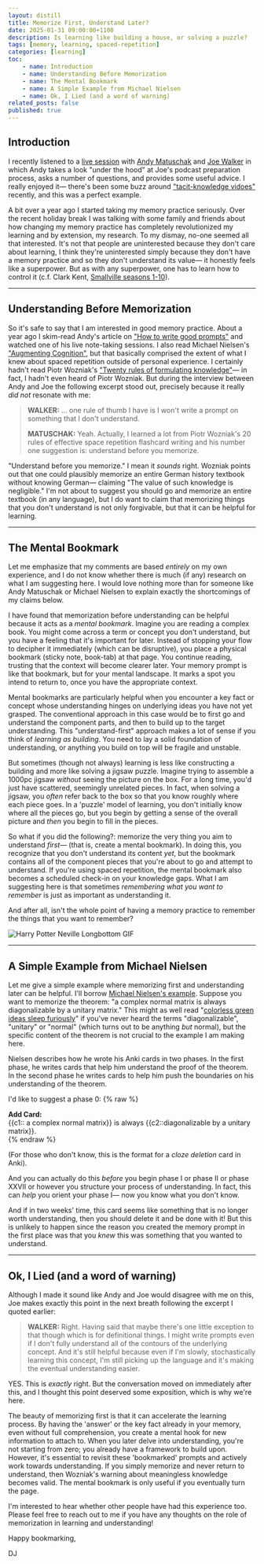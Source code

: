```yaml
---
layout: distill
title: Memorize First, Understand Later?
date: 2025-01-31 09:00:00+1100
description: Is learning like building a house, or solving a puzzle?
tags: [memory, learning, spaced-repetition]
categories: [learning]
toc:
    - name: Introduction
    - name: Understanding Before Memorization
    - name: The Mental Bookmark
    - name: A Simple Example from Michael Nielsen
    - name: Ok, I Lied (and a word of warning)
related_posts: false
published: true
---
```


## Introduction
I recently listened to a [live session](https://www.youtube.com/watch?v=QTI69kKeaC4&t=4520s) with [Andy Matuschak](https://andymatuschak.org/) and [Joe Walker](https://josephnoelwalker.com/) in which Andy takes a look "under the hood" at Joe's podcast preparation process, asks a number of questions, and provides some useful advice. I really enjoyed it— there's been some buzz around ["tacit-knowledge vidoes"](https://www.lesswrong.com/posts/SXJGSPeQWbACveJhs/the-best-tacit-knowledge-videos-on-every-subject) recently, and this was a perfect example. 

A bit over a year ago I started taking my memory practice seriously. Over the recent holiday break I was talking with some family and friends about how changing my memory practice has completely revolutionized my learning and by extension, my research. To my dismay, no-one seemed all that interested. It's not that people are uninterested because they don't care about learning, I think they're uninterested simply because they don't have a memory practice and so they don't understand its value— it honestly feels like a superpower. But as with any superpower, one has to learn how to control it (c.f. Clark Kent, [Smallville seasons 1-10](https://www.imdb.com/title/tt0279600/)).

---

## Understanding Before Memorization
So it's safe to say that I am interested in good memory practice. About a year ago I skim-read Andy's article on ["How to write good prompts"](https://andymatuschak.org/prompts/) and watched one of his live note-taking sessions. I also read Michael Nielsen's ["Augmenting Cognition"](https://augmentingcognition.com/ltm.html), but that basically comprised the extent of what I knew about spaced repetition outside of personal experience. I certainly hadn't read Piotr Wozniak's ["Twenty rules of formulating knowledge"](https://www.supermemo.com/en/blog/twenty-rules-of-formulating-knowledge)— in fact, I hadn't even heard of Piotr Wozniak. But during the interview between Andy and Joe the following excerpt stood out, precisely because it really *did not* resonate with me:

> **WALKER:** ... one rule of thumb I have is I won't write a prompt on something that I don't understand. 
> 
> **MATUSCHAK:** Yeah. Actually, I learned a lot from Piotr Wozniak's 20 rules of effective space repetition flashcard writing and his number one suggestion is: understand before you memorize.

"Understand before you memorize." I mean it *sounds* right. Wozniak points out that one could plausibly memorize an entire German history textbook without knowing German— claiming "The value of such knowledge is negligible." I'm not about to suggest you should go and memorize an entire textbook (in any language), but I do want to claim that memorizing things that you don't understand is not only forgivable, but that it can be helpful for learning.

---

## The Mental Bookmark
Let me emphasize that my comments are based *entirely* on my own experience, and I do not know whether there is much (if any) research on what I am suggesting here. I would love nothing more than for someone like Andy Matuschak or Michael Nielsen to explain exactly the shortcomings of my claims below.

I have found that memorization before understanding can be helpful because it acts as a *mental bookmark*. Imagine you are reading a complex book. You might come across a term or concept you don't understand, but you have a feeling that it's important for later. Instead of stopping your flow to decipher it immediately (which can be disruptive), you place a physical bookmark (sticky note, book-tab) at that page. You continue reading, trusting that the context will become clearer later. Your memory prompt is like that bookmark, but for your mental landscape. It marks a spot you intend to return to, once you have the appropriate context.

Mental bookmarks are particularly helpful when you encounter a key fact or concept whose understanding hinges on underlying ideas you have not yet grasped. The conventional approach in this case would be to first go and understand the component parts, and then to build up to the target understanding.  This "understand-first" approach makes a lot of sense if you think of *learning as building*. You need to lay a solid foundation of understanding, or anything you build on top will be fragile and unstable.

But sometimes (though not always) learning is less like constructing a building and more like solving a jigsaw puzzle. Imagine trying to assemble a 1000pc jigsaw *without* seeing the picture on the box. For a long time, you'd just have scattered, seemingly unrelated pieces. In fact, when solving a jigsaw, you *often* refer back to the box so that you know roughly where each piece goes. In a 'puzzle' model of learning, you don't initially know where all the pieces go, but you begin by getting a sense of the overall picture and *then* you begin to fill in the pieces.

So what if you did the following?: memorize the very thing you aim to understand *first*— (that is, create a mental bookmark). In doing this, you recognize that you don't understand its content *yet*, but the bookmark contains all of the component pieces that you're about to go and attempt to understand. If you're using spaced repetition, the mental bookmark also becomes a scheduled check-in on your knowledge gaps. What I am suggesting here is that sometimes *remembering what you want to remember* is just as important as understanding it.

And after all, isn't the whole point of having a memory practice to remember the things that you want to remember?

![Harry Potter Neville Longbottom GIF](https://media1.tenor.com/m/s1c7kF_LE3QAAAAd/harry-potter-neville-longbottom.gif)

---

## A Simple Example from Michael Nielsen
Let me give a simple example where memorizing first and understanding later can be helpful. I'll borrow [Michael Nielsen's example](https://cognitivemedium.com/srs-mathematics). Suppose you want to memorize the theorem: "a complex normal matrix is always diagonalizable by a unitary matrix." This might as well read "[colorless green ideas sleep furiously](https://en.wikipedia.org/wiki/Colorless_green_ideas_sleep_furiously)" if you've never heard the terms "diagonalizable", "unitary" or "normal" (which turns out to be anything *but* normal), but the specific content of the theorem is not crucial to the example I am making here.

Nielsen describes how he wrote his Anki cards in two phases. In the first phase, he writes cards that help him understand the proof of the theorem. In the second phase he writes cards to help him push the boundaries on his understanding of the theorem. 

I'd like to suggest a phase 0: 
{% raw %}
<div class="anki-card-example">
<strong>Add Card:</strong> <br>
{{c1:: a complex normal matrix}} is always {{c2::diagonalizable by a unitary matrix}}.
</div>
{% endraw %}


(For those who don't know, this is the format for a *cloze deletion* card in Anki).

And you can actually do this *before* you begin phase I or phase II or phase XXVII or however you structure your process of understanding. In fact, this can *help* you orient your phase I— now you know what you don't know.

And if in two weeks' time, this card seems like something that is no longer worth understanding, then you should delete it and be done with it! But this is unlikely to happen since the reason you created the memory prompt in the first place was that you *knew* this was something that you wanted to understand.

---

## Ok, I Lied (and a word of warning)
Although I made it sound like Andy and Joe would disagree with me on this, Joe makes exactly this point in the next breath following the excerpt I quoted earlier:

> **WALKER:** Right. Having said that maybe there's one little exception to that though which is for definitional things. I might write prompts even if I don't fully understand all of the contours of the underlying concept. And it's still helpful because even if I'm slowly, stochastically learning this concept, I'm still picking up the language and it's making the eventual understanding easier.

YES. This is *exactly* right. But the conversation moved on immediately after this, and I thought this point deserved some exposition, which is why we're here.

The beauty of memorizing first is that it can accelerate the learning process. By having the 'answer' or the key fact already in your memory, even without full comprehension, you create a mental hook for new information to attach to. When you later delve into understanding, you're not starting from zero; you already have a framework to build upon. However, it's essential to revisit these 'bookmarked' prompts and actively work towards understanding. If you simply memorize and never return to understand, then Wozniak's warning about meaningless knowledge becomes valid. The mental bookmark is only useful if you eventually turn the page.

I'm interested to hear whether other people have had this experience too. Please feel free to reach out to me if you have any thoughts on the role of memorization in learning and understanding!

Happy bookmarking,

DJ